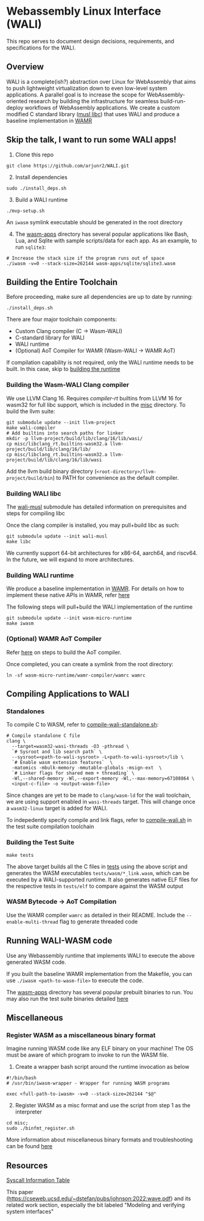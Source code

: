 # Webassembly Linux Interface (WALI)

This repo serves to document design decisions, requirements, and specifications for the WALI.

## Overview
WALI is a complete(ish?) abstraction over Linux for WebAssembly that aims to push lightweight virtualization
down to even low-level system applications. 
A parallel goal is to increase the scope for WebAssembly-oriented research by building the infrastructure for 
seamless build-run-deploy workflows of WebAssembly applications.
We create a custom modified C standard library ([musl libc](https://github.com/arjunr2/wali-musl)) that uses WALI
and produce a baseline implementation in [WAMR](https://github.com/SilverLineFramework/wasm-micro-runtime/tree/wali)

## Skip the talk, I want to run some WALI apps!

1. Clone this repo
```shell
git clone https://github.com/arjunr2/WALI.git
```

2. Install dependencies
```shell
sudo ./install_deps.sh
```

3. Build a WALI runtime
```shell
./mvp-setup.sh
```
An `iwasm` symlink executable should be generated in the root directory

4. The [wasm-apps](wasm-apps) directory has several popular applications like Bash, Lua, and Sqlite
with sample scripts/data for each app.
As an example, to run `sqlite3`:
```shell
# Increase the stack size if the program runs out of space
./iwasm -v=0 --stack-size=262144 wasm-apps/sqlite/sqlite3.wasm
```


## Building the Entire Toolchain

Before proceeding, make sure all dependencies are up to date by running:
```shell
./install_deps.sh
```

There are four major toolchain components: 
* Custom Clang compiler (C -> Wasm-WALI)
* C-standard library for WALI
* WALI runtime
* (Optional) AoT Compiler for WAMR (Wasm-WALI -> WAMR AoT)

If compilation capability is not required, only the WALI runtime needs to be built. 
In this case, skip to [building the runtime](#building-wali-runtime)


### Building the Wasm-WALI Clang compiler

We use LLVM Clang 16. Requires *compiler-rt* builtins from LLVM 16 for wasm32 for full libc support, which is
included in the [misc](misc) directory.
To build the llvm suite:

```shell
git submodule update --init llvm-project
make wali-compiler
# Add builtins into search paths for linker
mkdir -p llvm-project/build/lib/clang/16/lib/wasi/
cp misc/libclang_rt.builtins-wasm32.a llvm-project/build/lib/clang/16/lib/
cp misc/libclang_rt.builtins-wasm32.a llvm-project/build/lib/clang/16/lib/wasi
```

Add the llvm build binary directory (`<root-directory>/llvm-project/build/bin`) to PATH for convenience as the default compiler.


### Building WALI libc

The [wali-musl](https://github.com/arjunr2/wali-musl) submodule has detailed information on prerequisites and 
steps for compiling libc

Once the clang compiler is installed, you may pull+build libc as such:
```shell
git submodule update --init wali-musl
make libc
```

We currently support 64-bit architectures for x86-64, aarch64, and riscv64. In the future, we will expand
to more architectures.


### Building WALI runtime

We produce a baseline implementation in [WAMR](https://github.com/SilverLineFramework/wasm-micro-runtime/tree/wali).
For details on how to implement these native APIs in WAMR, refer [here](https://github.com/bytecodealliance/wasm-micro-runtime/blob/main/doc/export_native_api.md)

The following steps will pull+build the WALI implementation of the runtime
```shell
git submodule update --init wasm-micro-runtime
make iwasm
```

### (Optional) WAMR AoT Compiler

Refer [here](https://github.com/SilverLineFramework/wasm-micro-runtime/tree/a29e5c633c26a30e54373f658394fab2b95f394e/wamr-compiler)
on steps to build the AoT compiler.

Once completed, you can create a symlink from the root directory:
```shell
ln -sf wasm-micro-runtime/wamr-compiler/wamrc wamrc
```


## Compiling Applications to WALI

### Standalones

To compile C to WASM, refer to
[compile-wali-standalone.sh](tests/compile-wali-standalone.sh):

```shell
# Compile standalone C file
clang \
  --target=wasm32-wasi-threads -O3 -pthread \
  `# Sysroot and lib search path` \
  --sysroot=<path-to-wali-sysroot> -L<path-to-wali-sysroot>/lib \
  `# Enable wasm extension features`  \
  -matomics -mbulk-memory -mmutable-globals -msign-ext  \
  `# Linker flags for shared mem + threading` \
  -Wl,--shared-memory -Wl,--export-memory -Wl,--max-memory=67108864 \
  <input-c-file> -o <output-wasm-file>
```

Since changes are yet to be made to `clang/wasm-ld` for the wali toolchain, we are using support enabled 
in `wasi-threads` target. This will change once a `wasm32-linux` target is added for WALI.

To indepedently specify compile and link flags, refer to [compile-wali.sh](tests/compile-wali.sh) in the test suite compilation toolchain

### Building the Test Suite
```shell
make tests
```

The above target builds all the C files in [tests](tests) using the above script and generates the WASM executables `tests/wasm/*_link.wasm`, which
can be executed by a WALI-supported runtime. It also generates native ELF files for the respective tests in `tests/elf` to compare
against the WASM output


### WASM Bytecode -> AoT Compilation

Use the WAMR compiler `wamrc` as detailed in their README. Include the 
`--enable-multi-thread` flag to generate threaded code



## Running WALI-WASM code

Use any Webassembly runtime that implements WALI to execute the above generated WASM code.

If you built the baseline WAMR implementation from the Makefile,
you can use `./iwasm <path-to-wasm-file>` to execute the code.

The [wasm-apps](wasm-apps) directory has several popular prebuilt binaries to run. You may also
run the test suite binaries detailed [here](#building-the-test-suite)



## Miscellaneous

### Register WASM as a miscellaneous binary format

Imagine running WASM code like any ELF binary on your machine! The OS must be aware of which program to invoke to
run the WASM file. 

1. Create a wrapper bash script around the runtime invocation as below
```shell
#!/bin/bash
# /usr/bin/iwasm-wrapper - Wrapper for running WASM programs

exec <full-path-to-iwasm> -v=0 --stack-size=262144 "$@"
```
2. Register WASM as a misc format and use the script from step 1 as the interpreter
```shell
cd misc;
sudo ./binfmt_register.sh
```

More information about miscellaneous binary formats and troubleshooting can be found [here](https://docs.kernel.org/admin-guide/binfmt-misc.html)

## Resources
[Syscall Information Table](https://docs.google.com/spreadsheets/d/1__2NqMqGLHdjFFYonkF49IkGgfv62TJCpZuXqhXwnlc/edit?usp=sharing)

This paper (https://cseweb.ucsd.edu/~dstefan/pubs/johnson:2022:wave.pdf) and its related work section, especially the bit labeled "Modeling and verifying system interfaces"

